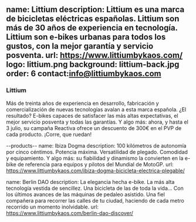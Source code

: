 name: Littium
description: Littium es una marca de bicicletas eléctricas españolas. Littium son más de 30 años de experiencia en tecnología. Littium son e-bikes urbanas para todos los gustos, con la mejor garantía y servicio posventa.
url: https://www.littiumbykaos.com/
logo: littium.png
background: littium-back.jpg
order: 6
contact:info@littiumbykaos.com
----
### Littium

Más de treinta años de experiencia en desarrollo, fabricación y comercialización de nuevas tecnologías avalan a esta marca española. ¿El resultado? E-bikes capaces de satisfacer las más altas expectativas, el mejor servicio posventa y todas las garantías. Y algo más: ahora, y hasta el 3 julio, su campaña Reactiva ofrece un descuento de 300€ en el PVP de cada producto. ¡Corre, que ruedan!

--products--
name: Ibiza Dogma
description: 100 kilómetros de autonomía por cinco céntimos. Potencia máxima. Versatilidad de plegado. Comodidad  y equipamiento. Y algo más: su fiabilidad y dinamismo la convierten en la e-bike de referencia para equipos y pilotos del Mundial de MotoGP.
url: https://www.littiumbykaos.com/ibiza-dogma-bicicleta-electrica-plegable/

name: Berlin DAO
description: La elegancia hecha e-bike. La más alta tecnología vestida de sencillez. Una bicicleta de las de toda la vida… Con los últimos avances de las máquinas de pedaleo asistido. Una fiel compañera para recorrer las calles de tu ciudad, haciendo de cada metro recorrido un momento inolvidable.
url: https://www.littiumbykaos.com/berlin-dao-discover/

